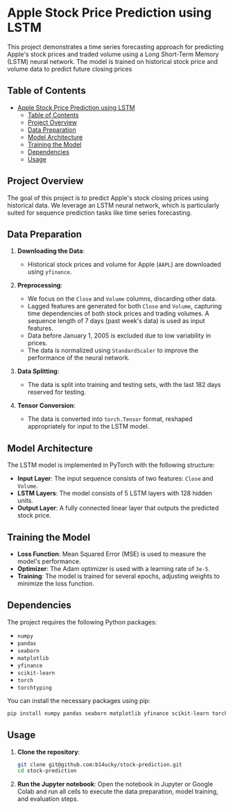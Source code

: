 # Apple Stock Price Prediction using LSTM
This project demonstrates a time series forecasting approach for predicting Apple's stock prices and traded volume using a Long Short-Term Memory (LSTM) neural network. The model is trained on historical stock price and volume data to predict future closing prices

## Table of Contents
- [Apple Stock Price Prediction using LSTM](#apple-stock-price-prediction-using-lstm)
  - [Table of Contents](#table-of-contents)
  - [Project Overview](#project-overview)
  - [Data Preparation](#data-preparation)
  - [Model Architecture](#model-architecture)
  - [Training the Model](#training-the-model)
  - [Dependencies](#dependencies)
  - [Usage](#usage)

## Project Overview
The goal of this project is to predict Apple's stock closing prices using historical data. We leverage an LSTM neural network, which is particularly suited for sequence prediction tasks like time series forecasting.

## Data Preparation
1. **Downloading the Data**:
   - Historical stock prices and volume for Apple (`AAPL`) are downloaded using `yfinance`.

2. **Preprocessing**:
   - We focus on the `Close` and `Volume` columns, discarding other data.
   - Lagged features are generated for both `Close` and `Volume`, capturing time dependencies of both stock prices and trading volumes. A sequence length of 7 days (past week's data) is used as input features.
   - Data before January 1, 2005 is excluded due to low variability in prices.
   - The data is normalized using `StandardScaler` to improve the performance of the neural network.

3. **Data Splitting**:
   - The data is split into training and testing sets, with the last 182 days reserved for testing.

4. **Tensor Conversion**:
   - The data is converted into `torch.Tensor` format, reshaped appropriately for input to the LSTM model.

## Model Architecture
The LSTM model is implemented in PyTorch with the following structure:
- **Input Layer**: The input sequence consists of two features: `Close` and `Volume`.
- **LSTM Layers**: The model consists of 5 LSTM layers with 128 hidden units.
- **Output Layer**: A fully connected linear layer that outputs the predicted stock price.

## Training the Model
- **Loss Function**: Mean Squared Error (MSE) is used to measure the model's performance.
- **Optimizer**: The Adam optimizer is used with a learning rate of `3e-5`.
- **Training**: The model is trained for several epochs, adjusting weights to minimize the loss function.

## Dependencies
The project requires the following Python packages:
- `numpy`
- `pandas`
- `seaborn`
- `matplotlib`
- `yfinance`
- `scikit-learn`
- `torch`
- `torchtyping`

You can install the necessary packages using pip:
```bash
pip install numpy pandas seaborn matplotlib yfinance scikit-learn torch torchtyping
```

## Usage
1. **Clone the repository**:
    ```bash
    git clone git@github.com:b14ucky/stock-prediction.git
    cd stock-prediction
    ```
2. **Run the Jupyter notebook**: Open the notebook in Jupyter or Google Colab and run all cells to execute the data preparation, model training, and evaluation steps.